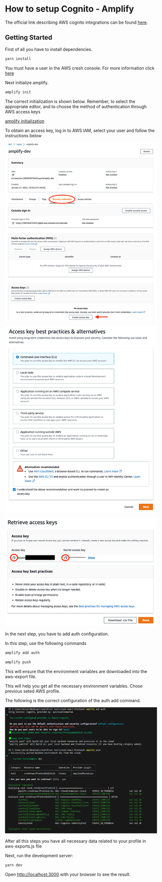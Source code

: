 # How to setup Cognito - Amplify

The official link describing AWS cognito integrations can be found [here](https://docs.amplify.aws/cli/start/install/#configure-the-amplify-cli).

## Getting Started

First of all you have to install dependencies.

```bash
yarn install
```

You must have a user in the AWS cresh console. For more information click [here](https://cresh-creativity-share.github.io/docs/docs/AWS/)

Next initialize amplify.

```bash
amplify init
```
The correct initialization is shown below. Remember, to select the appropriate editor, and to choose the method of authentication through AWS access keys

[amplify initialization](images/init_1.PNG)

To obtain an access key, log in to AWS IAM, select your user and follow the instructions below

![amplify access key](images/create-access-keys1.png)

![amplify access key](images/create-access-keys2.png)

![amplify access key](images/create-access-keys3.png)

In the next step, you have to add auth configuration.

In this step, use the following commands

```bash
amplify add auth
```

```bash
amplify push
```

This will ensure that the environment variables are downloaded into the aws-export file. 

This will help you get all the necessary environment variables.
Chose previous seted AWS profile.

The following is the correct configuration of the auth add command.

![amplify access key](images/add-auth.PNG)


After all this steps you have all necessary data related to your profile in aws-exports.js file

Next, run the development server:

```bash
yarn dev
```

Open [http://localhost:3000](http://localhost:3000) with your browser to see the result.